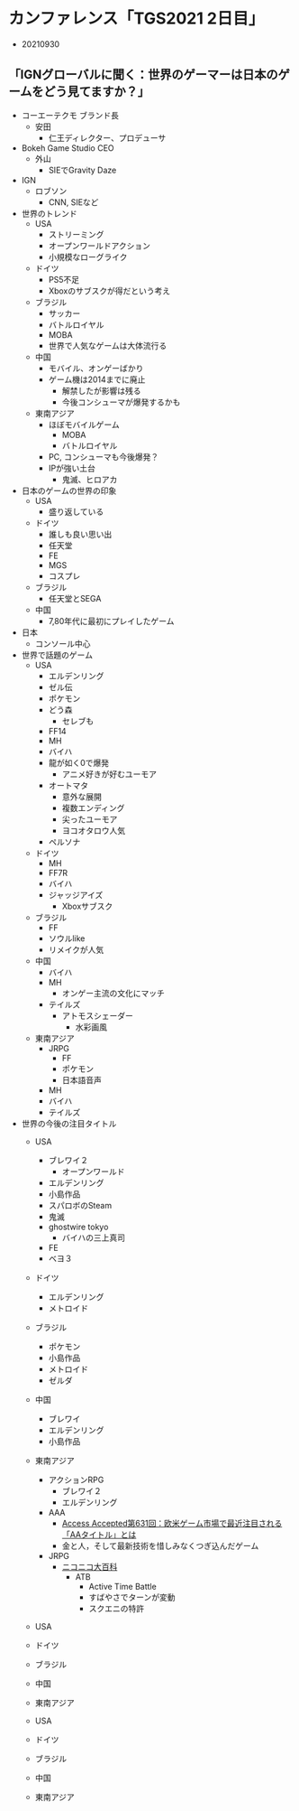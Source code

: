 
# カンファレンス「TGS2021 2日目」
- 20210930

## 「IGNグローバルに聞く：世界のゲーマーは日本のゲームをどう見てますか？」
- コーエーテクモ ブランド長
    - 安田
        - 仁王ディレクター、プロデューサ
- Bokeh Game Studio CEO
    - 外山
        - SIEでGravity Daze
- IGN
    - ロブソン
        - CNN, SIEなど
- 世界のトレンド
    - USA
        - ストリーミング
        - オープンワールドアクション
        - 小規模なローグライク
    - ドイツ
        - PS5不足
        - Xboxのサブスクが得だという考え
    - ブラジル
        - サッカー
        - バトルロイヤル
        - MOBA
        - 世界で人気なゲームは大体流行る
    - 中国
        - モバイル、オンゲーばかり
        - ゲーム機は2014までに廃止
            - 解禁したが影響は残る
            - 今後コンシューマが爆発するかも
    - 東南アジア
        - ほぼモバイルゲーム
            - MOBA
            - バトルロイヤル
        - PC, コンシューマも今後爆発？
        - IPが強い土台
            - 鬼滅、ヒロアカ
- 日本のゲームの世界の印象
    - USA
        - 盛り返している
    - ドイツ
        - 誰しも良い思い出
        - 任天堂
        - FE
        - MGS
        - コスプレ
    - ブラジル
        - 任天堂とSEGA
    - 中国
        - 7,80年代に最初にプレイしたゲーム
- 日本
    - コンソール中心
- 世界で話題のゲーム
    - USA
        - エルデンリング
        - ゼル伝
        - ポケモン
        - どう森
            - セレブも
        - FF14
        - MH
        - バイハ
        - 龍が如く0で爆発
            - アニメ好きが好むユーモア
        - オートマタ
            - 意外な展開
            - 複数エンディング
            - 尖ったユーモア
            - ヨコオタロウ人気
        - ペルソナ
    - ドイツ
        - MH
        - FF7R
        - バイハ
        - ジャッジアイズ
            - Xboxサブスク
    - ブラジル
        - FF
        - ソウルlike
        - リメイクが人気
    - 中国
        - バイハ
        - MH
            - オンゲー主流の文化にマッチ
        - テイルズ
            - アトモスシェーダー
                - 水彩画風
    - 東南アジア
        - JRPG
            - FF
            - ポケモン
            - 日本語音声
        - MH
        - バイハ
        - テイルズ
- 世界の今後の注目タイトル
    - USA
        - ブレワイ２
            - オープンワールド
        - エルデンリング
        - 小島作品
        - スパロボのSteam
        - 鬼滅
        - ghostwire tokyo
            - バイハの三上真司
        - FE
        - ベヨ３
    - ドイツ
        - エルデンリング
        - メトロイド
    - ブラジル
        - ポケモン
        - 小島作品
        - メトロイド
        - ゼルダ
    - 中国
        - ブレワイ
        - エルデンリング
        - 小島作品
    - 東南アジア
        - アクションRPG
            - ブレワイ２
            - エルデンリング
        - AAA
            - [Access Accepted第631回：欧米ゲーム市場で最近注目される「AAタイトル」とは](https://www.4gamer.net/games/036/G003691/20191214004/)
            - 金と人，そして最新技術を惜しみなくつぎ込んだゲーム
        - JRPG
            - [ニコニコ大百科](https://dic.nicovideo.jp/a/jrpg)
                - ATB
                    - Active Time Battle
                    - すばやさでターンが変動
                    - スクエニの特許









    - USA
    - ドイツ
    - ブラジル
    - 中国
    - 東南アジア
    - USA
    - ドイツ
    - ブラジル
    - 中国
    - 東南アジア